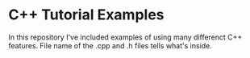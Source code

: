# C++ Tutorial Examples
In this repository I've included examples of using many differenct C++ features.
File name of the .cpp and .h files tells what's inside.
